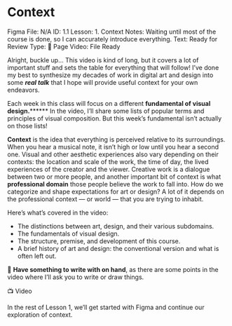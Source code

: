 # Context

Figma File: N/A
ID: 1.1
Lesson: 1. Context
Notes: Waiting until most of the course is done, so I can accurately introduce everything.
Text: Ready for Review
Type: 📄 Page 
Video: File Ready

Alright, buckle up… This video is kind of long, but it covers a lot of important stuff and sets the table for everything that will follow! I’ve done my best to synthesize my decades of work in digital art and design into some *********real talk********* that I hope will provide useful context for your own endeavors. 

Each week in this class will focus on a different **********************fundamental ********of visual design******************.****************** In the video, I’ll share some lists of popular terms and principles of visual composition. But this week’s fundamental isn’t actually on those lists! 

****************Context**************** is the idea that everything is perceived relative to its surroundings. When you hear a musical note, it isn’t high or low until you hear a second one. Visual and other aesthetic experiences also vary depending on their contexts: the location and scale of the work, the time of day, the lived experiences of the creator and the viewer. Creative work is a dialogue between two or more people, and another important bit of context is what **professional domain** those people believe the work to fall into. How do we categorize and shape expectations for art or design? A lot of it depends on the professional context — or world — that you are trying to inhabit. 

Here’s what’s covered in the video:

- The distinctions between art, design, and their various subdomains.
- The fundamentals of visual design.
- The structure, premise, and development of this course.
- A brief history of art and design: the conventional version and what is often left out.

📝 **Have something to write with on hand**, as there are some points in the video where I’ll ask you to write or draw things. 

<aside>
📺 Video

</aside>

In the rest of Lesson 1, we’ll get started with Figma and continue our exploration of context.